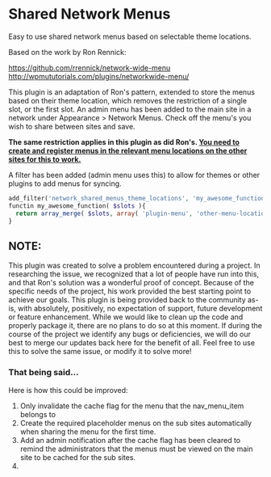 # Shared Network Menus
Easy to use shared network menus based on selectable theme locations.

Based on the work by Ron Rennick:

https://github.com/rrennick/network-wide-menu
http://wpmututorials.com/plugins/networkwide-menu/

This plugin is an adaptation of Ron's pattern, extended to store the menus based on their theme location, which removes the restriction of a single slot, or the first slot. An admin menu has been added to the main site in a network under Appearance > Network Menus.  Check off the menu's  you wish to share between sites and save.

<b>The same restriction applies in this plugin as did Ron's.  <u>You need to create and register menus in the relevant menu locations on the other sites for this to work.</u></b>

A filter has been added (admin menu uses this) to allow for themes or other plugins to add menus for syncing.

```php
add_filter('network_shared_menus_theme_locations', 'my_awesome_function', 10, 1);
functin my_awesome_function( $slots ){
  return array_merge( $slots, array( 'plugin-menu', 'other-menu-location' ) );
}
```

## NOTE:
This plugin was created to solve a problem encountered during a project.  In researching the issue, we recognized that a lot of people have run into this, and that Ron's solution was a wonderful proof of concept.  Because of the specific needs of the project, his work provided the best starting point to achieve our goals.  This plugin is being provided back to the community as-is, with absolutely, positively, no expectation of support, future development or feature enhancement.  While we would like to clean up the code and properly package it, there are no plans to do so at this moment.  If during the course of the project we identify any bugs or deficiencies, we will do our best to merge our updates back here for the benefit of all.  Feel free to use this to solve the same issue, or modify it to solve more!

### That being said...
Here is how this could be improved:

1. Only invalidate the cache flag for the menu that the nav_menu_item belongs to
2. Create the required placeholder menus on the sub sites automatically when sharing the menu for the first time.
3. Add an admin notification after the cache flag has been cleared to remind the administrators that the menus must be viewed on the main site to be cached for the sub sites.
4. 